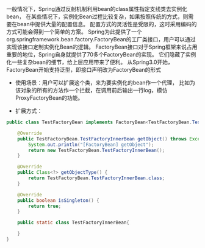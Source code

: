 一般情况下，Spring通过反射机制利用bean的class属性指定支线类去实例化bean，
在某些情况下，实例化Bean过程比较复杂，如果按照传统的方式，则需要在bean中提供大量的配置信息。
配置方式的灵活性是受限的，这时采用编码的方式可能会得到一个简单的方案。
Spring为此提供了一个org.springframework.bean.factory.FactoryBean的工厂类接口，用户可以通过实现该接口定制实例化Bean的逻辑。
FactoryBean接口对于Spring框架来说占用重要的地位，Spring自身就提供了70多个FactoryBean的实现。
它们隐藏了实例化一些复杂bean的细节，给上层应用带来了便利。
从Spring3.0开始，FactoryBean开始支持泛型，即接口声明改为FactoryBean<T>的形式

- 使用场景：用户可以扩展这个类，来为要实例化的bean作一个代理，
  比如为该对象的所有的方法作一个拦截，在调用前后输出一行log，模仿ProxyFactoryBean的功能。

- 扩展方式：
```java
public class TestFactoryBean implements FactoryBean<TestFactoryBean.TestFactoryInnerBean> {

    @Override
    public TestFactoryBean.TestFactoryInnerBean getObject() throws Exception {
        System.out.println("[FactoryBean] getObject");
        return new TestFactoryBean.TestFactoryInnerBean();
    }

    @Override
    public Class<?> getObjectType() {
        return TestFactoryBean.TestFactoryInnerBean.class;
    }

    @Override
    public boolean isSingleton() {
        return true;
    }

    public static class TestFactoryInnerBean{

    }
}
```
